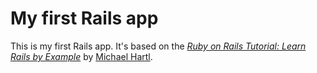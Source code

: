 # My first Rails app

This is my first Rails app. It's based on the [*Ruby on Rails Tutorial: Learn Rails by Example*](http://railstutorial.org) by [Michael Hartl](http://michaelhartl.com/).

